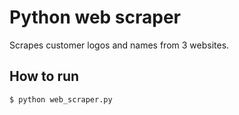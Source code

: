 # Python web scraper
Scrapes customer logos and names from 3 websites.

## How to run
    $ python web_scraper.py
